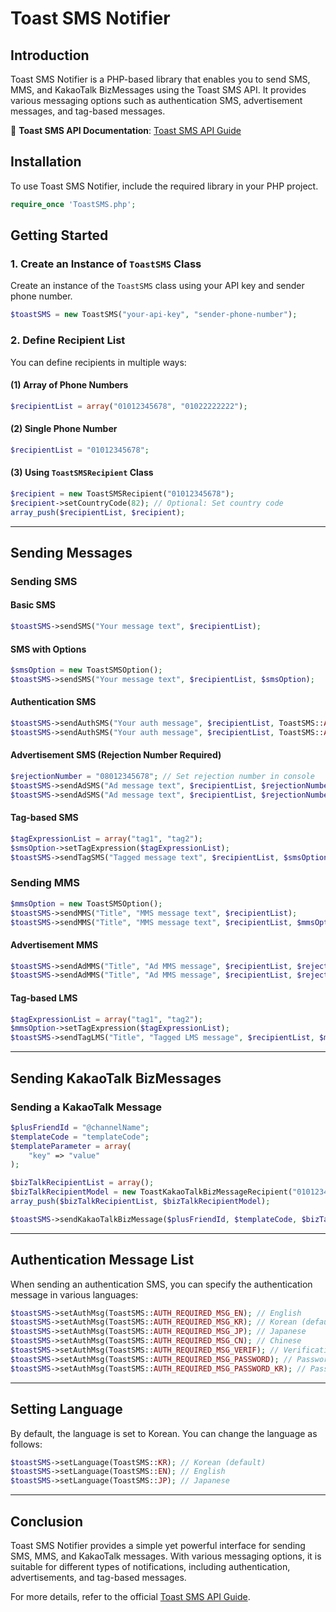 # Toast SMS Notifier

## Introduction
Toast SMS Notifier is a PHP-based library that enables you to send SMS, MMS, and KakaoTalk BizMessages using the Toast SMS API. It provides various messaging options such as authentication SMS, advertisement messages, and tag-based messages.

🔗 **Toast SMS API Documentation**: [Toast SMS API Guide](https://docs.toast.com/ko/Notification/SMS/ko/api-guide/)

## Installation
To use Toast SMS Notifier, include the required library in your PHP project.

```php
require_once 'ToastSMS.php';
```

## Getting Started

### 1. Create an Instance of `ToastSMS` Class
Create an instance of the `ToastSMS` class using your API key and sender phone number.

```php
$toastSMS = new ToastSMS("your-api-key", "sender-phone-number");
```

### 2. Define Recipient List
You can define recipients in multiple ways:

#### (1) Array of Phone Numbers
```php
$recipientList = array("01012345678", "01022222222");
```

#### (2) Single Phone Number
```php
$recipientList = "01012345678";
```

#### (3) Using `ToastSMSRecipient` Class
```php
$recipient = new ToastSMSRecipient("01012345678");
$recipient->setCountryCode(82); // Optional: Set country code
array_push($recipientList, $recipient);
```

---

## Sending Messages

### Sending SMS
#### Basic SMS
```php
$toastSMS->sendSMS("Your message text", $recipientList);
```

#### SMS with Options
```php
$smsOption = new ToastSMSOption();
$toastSMS->sendSMS("Your message text", $recipientList, $smsOption);
```

#### Authentication SMS
```php
$toastSMS->sendAuthSMS("Your auth message", $recipientList, ToastSMS::AUTH);
$toastSMS->sendAuthSMS("Your auth message", $recipientList, ToastSMS::AUTH, $smsOption);
```

#### Advertisement SMS (Rejection Number Required)
```php
$rejectionNumber = "08012345678"; // Set rejection number in console
$toastSMS->sendAdSMS("Ad message text", $recipientList, $rejectionNumber);
$toastSMS->sendAdSMS("Ad message text", $recipientList, $rejectionNumber, $smsOption);
```

#### Tag-based SMS
```php
$tagExpressionList = array("tag1", "tag2");
$smsOption->setTagExpression($tagExpressionList);
$toastSMS->sendTagSMS("Tagged message text", $recipientList, $smsOption);
```

### Sending MMS
```php
$mmsOption = new ToastSMSOption();
$toastSMS->sendMMS("Title", "MMS message text", $recipientList);
$toastSMS->sendMMS("Title", "MMS message text", $recipientList, $mmsOption);
```

#### Advertisement MMS
```php
$toastSMS->sendAdMMS("Title", "Ad MMS message", $recipientList, $rejectionNumber);
$toastSMS->sendAdMMS("Title", "Ad MMS message", $recipientList, $rejectionNumber, $mmsOption);
```

#### Tag-based LMS
```php
$tagExpressionList = array("tag1", "tag2");
$mmsOption->setTagExpression($tagExpressionList);
$toastSMS->sendTagLMS("Title", "Tagged LMS message", $recipientList, $mmsOption);
```

---

## Sending KakaoTalk BizMessages

### Sending a KakaoTalk Message
```php
$plusFriendId = "@channelName";
$templateCode = "templateCode";
$templateParameter = array(
    "key" => "value"
);

$bizTalkRecipientList = array();
$bizTalkRecipientModel = new ToastKakaoTalkBizMessageRecipient("01012345678", $templateParameter);
array_push($bizTalkRecipientList, $bizTalkRecipientModel);

$toastSMS->sendKakaoTalkBizMessage($plusFriendId, $templateCode, $bizTalkRecipientList);
```

---

## Authentication Message List
When sending an authentication SMS, you can specify the authentication message in various languages:

```php
$toastSMS->setAuthMsg(ToastSMS::AUTH_REQUIRED_MSG_EN); // English
$toastSMS->setAuthMsg(ToastSMS::AUTH_REQUIRED_MSG_KR); // Korean (default)
$toastSMS->setAuthMsg(ToastSMS::AUTH_REQUIRED_MSG_JP); // Japanese
$toastSMS->setAuthMsg(ToastSMS::AUTH_REQUIRED_MSG_CN); // Chinese
$toastSMS->setAuthMsg(ToastSMS::AUTH_REQUIRED_MSG_VERIF); // Verification
$toastSMS->setAuthMsg(ToastSMS::AUTH_REQUIRED_MSG_PASSWORD); // Password
$toastSMS->setAuthMsg(ToastSMS::AUTH_REQUIRED_MSG_PASSWORD_KR); // Password in Korean
```

---

## Setting Language
By default, the language is set to Korean. You can change the language as follows:

```php
$toastSMS->setLanguage(ToastSMS::KR); // Korean (default)
$toastSMS->setLanguage(ToastSMS::EN); // English
$toastSMS->setLanguage(ToastSMS::JP); // Japanese
```

---

## Conclusion
Toast SMS Notifier provides a simple yet powerful interface for sending SMS, MMS, and KakaoTalk messages. With various messaging options, it is suitable for different types of notifications, including authentication, advertisements, and tag-based messages.

For more details, refer to the official [Toast SMS API Guide](https://docs.toast.com/ko/Notification/SMS/ko/api-guide/).
